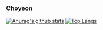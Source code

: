 ### Choyeon
[![Anurag's github stats](https://github-readme-stats.vercel.app/api?username=Choyeon&theme=radical)](https://github.com/anuraghazra/github-readme-stats)
[![Top Langs](https://github-readme-stats.vercel.app/api/top-langs/?username=Choyeon)](https://github.com/anuraghazra/github-readme-stats)

